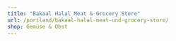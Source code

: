 ```yaml
---
title: "Bakaal Halal Meat & Grocery Store"
url: /portland/bakaal-halal-meat-und-grocery-store/
shop: Gemüse & Obst
---
```

